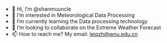- 👋 Hi, I’m @shanmuuncle
- 👀 I’m interested in Meteorological Data Processing
- 🌱 I’m currently learning the Data processing technology
- 💞️ I’m looking to collaborate on the Extreme Weather Forecast
- 📫 How to reach me? My email: leiqzh@wnu.edu.cn

<!---
shanmuuncle/shanmuuncle is a ✨ special ✨ repository because its `README.md` (this file) appears on your GitHub profile.
You can click the Preview link to take a look at your changes.
--->
